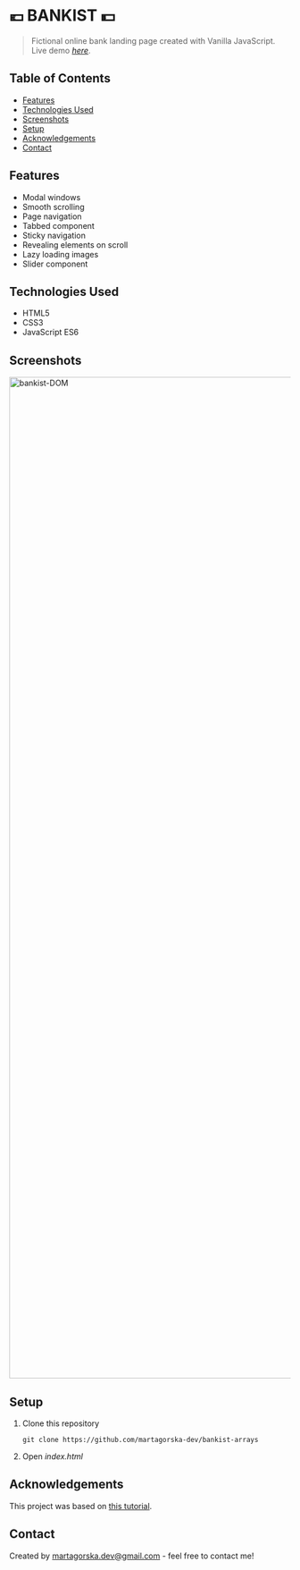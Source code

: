 # 💶 BANKIST 💵 
> Fictional online bank landing page created with Vanilla JavaScript.
> Live demo [_here_](https://bankist-dom-martagorska.netlify.app).

## Table of Contents
* [Features](#features)
* [Technologies Used](#technologies-used)
* [Screenshots](#screenshots)
* [Setup](#setup)
* [Acknowledgements](#acknowledgements)
* [Contact](#contact)


## Features
- Modal windows
- Smooth scrolling
- Page navigation
- Tabbed component
- Sticky navigation
- Revealing elements on scroll
- Lazy loading images
- Slider component


## Technologies Used
- HTML5
- CSS3
- JavaScript ES6


## Screenshots
<img width="1792" alt="bankist-DOM" src="https://github.com/martagorska-dev/bankist-DOM/assets/130976058/a3d08764-12e1-470c-8542-1dd3b1ab5269">


## Setup
1. Clone this repository
   ```
   git clone https://github.com/martagorska-dev/bankist-arrays
   ```
3. Open  *index.html*
   

## Acknowledgements
This project was based on [this tutorial](https://www.udemy.com/course/the-complete-javascript-course/).


## Contact
Created by martagorska.dev@gmail.com - feel free to contact me!
